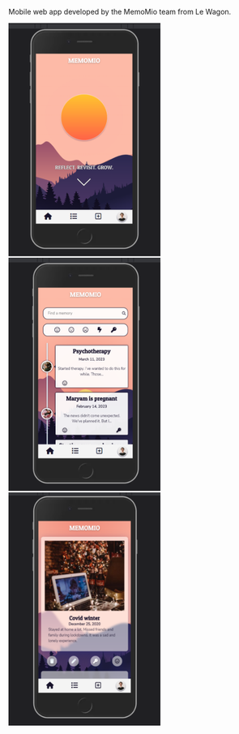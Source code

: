 Mobile web app developed by the MemoMio team from Le Wagon.

<p float="left">
<img src="memomio_home.png" width="300" height="460">
<img src="memomio_index.png" width="300" height="460">
<img src="memomio_show.png" width="300" height="460"> 
</p>
